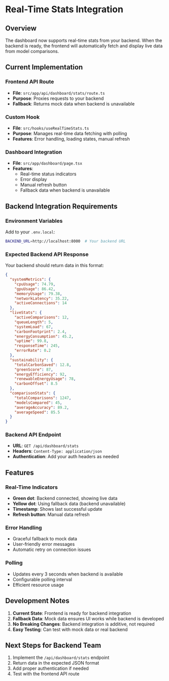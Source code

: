 # Real-Time Stats Integration

## Overview
The dashboard now supports real-time stats from your backend. When the backend is ready, the frontend will automatically fetch and display live data from model comparisons.

## Current Implementation

### Frontend API Route
- **File**: `src/app/api/dashboard/stats/route.ts`
- **Purpose**: Proxies requests to your backend
- **Fallback**: Returns mock data when backend is unavailable

### Custom Hook
- **File**: `src/hooks/useRealTimeStats.ts`
- **Purpose**: Manages real-time data fetching with polling
- **Features**: Error handling, loading states, manual refresh

### Dashboard Integration
- **File**: `src/app/dashboard/page.tsx`
- **Features**: 
  - Real-time status indicators
  - Error display
  - Manual refresh button
  - Fallback data when backend is unavailable

## Backend Integration Requirements

### Environment Variables
Add to your `.env.local`:
```bash
BACKEND_URL=http://localhost:8000  # Your backend URL
```

### Expected Backend API Response
Your backend should return data in this format:

```json
{
  "systemMetrics": {
    "cpuUsage": 74.79,
    "gpuUsage": 86.42,
    "memoryUsage": 79.38,
    "networkLatency": 35.22,
    "activeConnections": 14
  },
  "liveStats": {
    "activeComparisons": 12,
    "queueLength": 5,
    "systemLoad": 67,
    "carbonFootprint": 2.4,
    "energyConsumption": 45.2,
    "uptime": 99.8,
    "responseTime": 245,
    "errorRate": 0.2
  },
  "sustainability": {
    "totalCarbonSaved": 12.8,
    "greenScore": 87,
    "energyEfficiency": 92,
    "renewableEnergyUsage": 78,
    "carbonOffset": 8.5
  },
  "comparisonStats": {
    "totalComparisons": 1247,
    "modelsCompared": 45,
    "averageAccuracy": 89.2,
    "averageSpeed": 85.5
  }
}
```

### Backend API Endpoint
- **URL**: `GET /api/dashboard/stats`
- **Headers**: `Content-Type: application/json`
- **Authentication**: Add your auth headers as needed

## Features

### Real-Time Indicators
- **Green dot**: Backend connected, showing live data
- **Yellow dot**: Using fallback data (backend unavailable)
- **Timestamp**: Shows last successful update
- **Refresh button**: Manual data refresh

### Error Handling
- Graceful fallback to mock data
- User-friendly error messages
- Automatic retry on connection issues

### Polling
- Updates every 3 seconds when backend is available
- Configurable polling interval
- Efficient resource usage

## Development Notes

1. **Current State**: Frontend is ready for backend integration
2. **Fallback Data**: Mock data ensures UI works while backend is developed
3. **No Breaking Changes**: Backend integration is additive, not required
4. **Easy Testing**: Can test with mock data or real backend

## Next Steps for Backend Team

1. Implement the `/api/dashboard/stats` endpoint
2. Return data in the expected JSON format
3. Add proper authentication if needed
4. Test with the frontend API route
